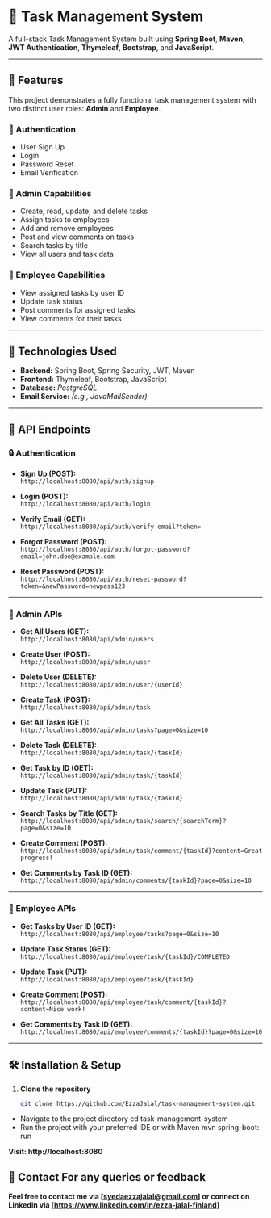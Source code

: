 # 📝 Task Management System

A full-stack Task Management System built using **Spring Boot**, **Maven**, **JWT Authentication**, **Thymeleaf**, **Bootstrap**, and **JavaScript**.

---

## 📌 Features

This project demonstrates a fully functional task management system with two distinct user roles: **Admin** and **Employee**.

### 🔐 Authentication

- User Sign Up  
- Login  
- Password Reset  
- Email Verification  

### 👑 Admin Capabilities

- Create, read, update, and delete tasks  
- Assign tasks to employees  
- Add and remove employees  
- Post and view comments on tasks  
- Search tasks by title  
- View all users and task data  

### 👤 Employee Capabilities

- View assigned tasks by user ID  
- Update task status  
- Post comments for assigned tasks  
- View comments for their tasks  

---

## 🚀 Technologies Used

- **Backend:** Spring Boot, Spring Security, JWT, Maven  
- **Frontend:** Thymeleaf, Bootstrap, JavaScript  
- **Database:** *PostgreSQL*  
- **Email Service:** *(e.g., JavaMailSender)*  

---

## 🔗 API Endpoints

### 🔒 Authentication

- **Sign Up (POST):**  
  `http://localhost:8080/api/auth/signup`

- **Login (POST):**  
  `http://localhost:8080/api/auth/login`

- **Verify Email (GET):**  
  `http://localhost:8080/api/auth/verify-email?token=`

- **Forgot Password (POST):**  
  `http://localhost:8080/api/auth/forgot-password?email=john.doe@example.com`

- **Reset Password (POST):**  
  `http://localhost:8080/api/auth/reset-password?token=&newPassword=newpass123`

---

### 👑 Admin APIs

- **Get All Users (GET):**  
  `http://localhost:8080/api/admin/users`

- **Create User (POST):**  
  `http://localhost:8080/api/admin/user`

- **Delete User (DELETE):**  
  `http://localhost:8080/api/admin/user/{userId}`

- **Create Task (POST):**  
  `http://localhost:8080/api/admin/task`

- **Get All Tasks (GET):**  
  `http://localhost:8080/api/admin/tasks?page=0&size=10`

- **Delete Task (DELETE):**  
  `http://localhost:8080/api/admin/task/{taskId}`

- **Get Task by ID (GET):**  
  `http://localhost:8080/api/admin/task/{taskId}`

- **Update Task (PUT):**  
  `http://localhost:8080/api/admin/task/{taskId}`

- **Search Tasks by Title (GET):**  
  `http://localhost:8080/api/admin/task/search/{searchTerm}?page=0&size=10`

- **Create Comment (POST):**  
  `http://localhost:8080/api/admin/task/comment/{taskId}?content=Great progress!`

- **Get Comments by Task ID (GET):**  
  `http://localhost:8080/api/admin/comments/{taskId}?page=0&size=10`

---

### 👤 Employee APIs

- **Get Tasks by User ID (GET):**  
  `http://localhost:8080/api/employee/tasks?page=0&size=10`

- **Update Task Status (GET):**  
  `http://localhost:8080/api/employee/task/{taskId}/COMPLETED`

- **Update Task (PUT):**  
  `http://localhost:8080/api/employee/task/{taskId}`

- **Create Comment (POST):**  
  `http://localhost:8080/api/employee/task/comment/{taskId}?content=Nice work!`

- **Get Comments by Task ID (GET):**  
  `http://localhost:8080/api/employee/comments/{taskId}?page=0&size=10`

---

## 🛠️ Installation & Setup

1. **Clone the repository**  
   ```bash
   git clone https://github.com/EzzaJalal/task-management-system.git

- Navigate to the project directory cd task-management-system
- Run the project with your preferred IDE or with Maven mvn spring-boot: run

**Visit: http://localhost:8080**

## 📧 Contact For any queries or feedback

**Feel free to contact me via [syedaezzajalal@gmail.com] or connect on LinkedIn via [https://www.linkedin.com/in/ezza-jalal-finland]**

